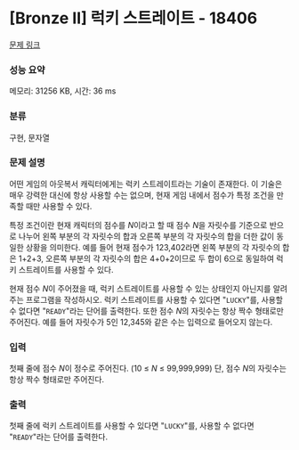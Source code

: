 # [Bronze II] 럭키 스트레이트 - 18406 

[문제 링크](https://www.acmicpc.net/problem/18406) 

### 성능 요약

메모리: 31256 KB, 시간: 36 ms

### 분류

구현, 문자열

### 문제 설명

<p>어떤 게임의 아웃복서 캐릭터에게는 럭키 스트레이트라는 기술이 존재한다. 이 기술은 매우 강력한 대신에 항상 사용할 수는 없으며, 현재 게임 내에서 점수가 특정 조건을 만족할 때만 사용할 수 있다.</p>

<p>특정 조건이란 현재 캐릭터의 점수를 <em>N</em>이라고 할 때 점수 <em>N</em>을 자릿수를 기준으로 반으로 나누어 왼쪽 부분의 각 자릿수의 합과 오른쪽 부분의 각 자릿수의 합을 더한 값이 동일한 상황을 의미한다. 예를 들어 현재 점수가 123,402라면 왼쪽 부분의 각 자릿수의 합은 1+2+3, 오른쪽 부분의 각 자릿수의 합은 4+0+2이므로 두 합이 6으로 동일하여 럭키 스트레이트를 사용할 수 있다.</p>

<p>현재 점수 <em>N</em>이 주어졌을 때, 럭키 스트레이트를 사용할 수 있는 상태인지 아닌지를 알려주는 프로그램을 작성하시오. 럭키 스트레이트를 사용할 수 있다면 "<code>LUCKY</code>"를, 사용할 수 없다면 "<code>READY</code>"라는 단어를 출력한다. 또한 점수 <em>N</em>의 자릿수는 항상 짝수 형태로만 주어진다. 예를 들어 자릿수가 5인 12,345와 같은 수는 입력으로 들어오지 않는다.</p>

### 입력 

 <p>첫째 줄에 점수 <em>N</em>이 정수로 주어진다. (10 ≤ <em>N</em> ≤ 99,999,999) 단, 점수 <em>N</em>의 자릿수는 항상 짝수 형태로만 주어진다.</p>

### 출력 

 <p>첫째 줄에 럭키 스트레이트를 사용할 수 있다면 "<code>LUCKY</code>"를, 사용할 수 없다면 "<code>READY</code>"라는 단어를 출력한다.</p>

